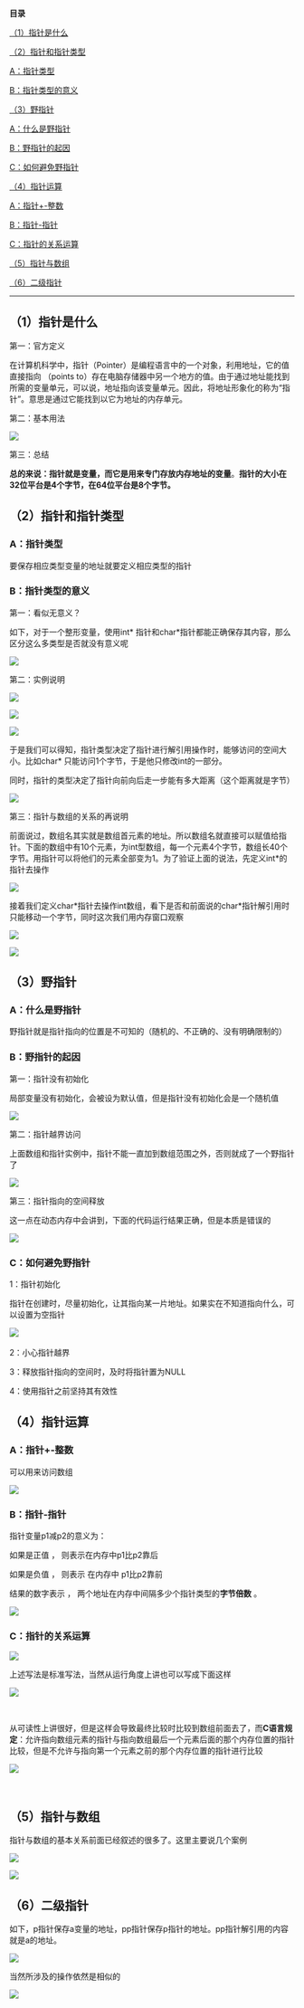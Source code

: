  

**目录**

[（1）指针是什么](#%EF%BC%881%EF%BC%89%E6%8C%87%E9%92%88%E6%98%AF%E4%BB%80%E4%B9%88 "（1）指针是什么")

[（2）指针和指针类型](#%EF%BC%882%EF%BC%89%E6%8C%87%E9%92%88%E5%92%8C%E6%8C%87%E9%92%88%E7%B1%BB%E5%9E%8B "（2）指针和指针类型")

[A：指针类型](#A%EF%BC%9A%E6%8C%87%E9%92%88%E7%B1%BB%E5%9E%8B "A：指针类型")

[B：指针类型的意义](#B%EF%BC%9A%E6%8C%87%E9%92%88%E7%B1%BB%E5%9E%8B%E7%9A%84%E6%84%8F%E4%B9%89 "B：指针类型的意义")

[（3）野指针](#%EF%BC%883%EF%BC%89%E9%87%8E%E6%8C%87%E9%92%88 "（3）野指针")

[A：什么是野指针](#A%EF%BC%9A%E4%BB%80%E4%B9%88%E6%98%AF%E9%87%8E%E6%8C%87%E9%92%88 "A：什么是野指针")

[B：野指针的起因](#B%EF%BC%9A%E9%87%8E%E6%8C%87%E9%92%88%E7%9A%84%E8%B5%B7%E5%9B%A0 "B：野指针的起因")

[C：如何避免野指针](#C%EF%BC%9A%E5%A6%82%E4%BD%95%E9%81%BF%E5%85%8D%E9%87%8E%E6%8C%87%E9%92%88 "C：如何避免野指针")

[（4）指针运算](#%EF%BC%884%EF%BC%89%E6%8C%87%E9%92%88%E8%BF%90%E7%AE%97 "（4）指针运算")

[A：指针+-整数](#A%EF%BC%9A%E6%8C%87%E9%92%88%2B-%E6%95%B4%E6%95%B0 "A：指针+-整数")

[B：指针-指针](#B%EF%BC%9A%E6%8C%87%E9%92%88-%E6%8C%87%E9%92%88 "B：指针-指针")

[C：指针的关系运算](#C%EF%BC%9A%E6%8C%87%E9%92%88%E7%9A%84%E5%85%B3%E7%B3%BB%E8%BF%90%E7%AE%97 "C：指针的关系运算")

[（5）指针与数组](#%EF%BC%885%EF%BC%89%E6%8C%87%E9%92%88%E4%B8%8E%E6%95%B0%E7%BB%84 "（5）指针与数组")

[（6）二级指针](#%EF%BC%886%EF%BC%89%E4%BA%8C%E7%BA%A7%E6%8C%87%E9%92%88 "（6）二级指针")

---

## （1）指针是什么

第一：官方定义

在计算机科学中，指针（Pointer）是编程语言中的一个对象，利用地址，它的值直接指向 （points to）存在电脑存储器中另一个地方的值。由于通过地址能找到所需的变量单元，可以说，地址指向该变量单元。因此，将地址形象化的称为“指针”。意思是通过它能找到以它为地址的内存单元。

第二：基本用法

![](https://ziquyun.com/main/csdn/img?url=https%3A%2F%2Fimg-blog.csdnimg.cn%2F6e5350aaddd64825ac0f8da3f23749c8.png%3Fx-oss-process%3Dimage%2Fwatermark%2Ctype_d3F5LXplbmhlaQ%2Cshadow_50%2Ctext_Q1NETiBA5b-r5LmQ5rGf5rmW%2Csize_20%2Ccolor_FFFFFF%2Ct_70%2Cg_se%2Cx_16&rfUrl=https%3A%2F%2Fzhangxing-tech.blog.csdn.net%2Farticle%2Fdetails%2F121733038)

第三：总结

**总的来说：指针就是变量，而它是用来专门存放内存地址的变量**。**指针的大小在32位平台是4个字节，在64位平台是8个字节。**

## （2）指针和指针类型

### A：指针类型

要保存相应类型变量的地址就要定义相应类型的指针

### B：指针类型的意义

第一：看似无意义？

如下，对于一个整形变量，使用int\* 指针和char\*指针都能正确保存其内容，那么区分这么多类型是否就没有意义呢

![](https://ziquyun.com/main/csdn/img?url=https%3A%2F%2Fimg-blog.csdnimg.cn%2F8495a3d7d46047a0af34101507ed9da4.png%3Fx-oss-process%3Dimage%2Fwatermark%2Ctype_d3F5LXplbmhlaQ%2Cshadow_50%2Ctext_Q1NETiBA5b-r5LmQ5rGf5rmW%2Csize_20%2Ccolor_FFFFFF%2Ct_70%2Cg_se%2Cx_16&rfUrl=https%3A%2F%2Fzhangxing-tech.blog.csdn.net%2Farticle%2Fdetails%2F121733038)

第二：实例说明

![](https://ziquyun.com/main/csdn/img?url=https%3A%2F%2Fimg-blog.csdnimg.cn%2Fee7ba06fa4c4412eac08f39a680fb704.png%3Fx-oss-process%3Dimage%2Fwatermark%2Ctype_d3F5LXplbmhlaQ%2Cshadow_50%2Ctext_Q1NETiBA5b-r5LmQ5rGf5rmW%2Csize_20%2Ccolor_FFFFFF%2Ct_70%2Cg_se%2Cx_16&rfUrl=https%3A%2F%2Fzhangxing-tech.blog.csdn.net%2Farticle%2Fdetails%2F121733038)

![](https://ziquyun.com/main/csdn/img?url=https%3A%2F%2Fimg-blog.csdnimg.cn%2F57f2b5f449714374a49264548cfe941b.png%3Fx-oss-process%3Dimage%2Fwatermark%2Ctype_d3F5LXplbmhlaQ%2Cshadow_50%2Ctext_Q1NETiBA5b-r5LmQ5rGf5rmW%2Csize_20%2Ccolor_FFFFFF%2Ct_70%2Cg_se%2Cx_16&rfUrl=https%3A%2F%2Fzhangxing-tech.blog.csdn.net%2Farticle%2Fdetails%2F121733038)

![](https://ziquyun.com/main/csdn/img?url=https%3A%2F%2Fimg-blog.csdnimg.cn%2Ff60dfecd130144a6ba7739804c9c9ce0.png%3Fx-oss-process%3Dimage%2Fwatermark%2Ctype_d3F5LXplbmhlaQ%2Cshadow_50%2Ctext_Q1NETiBA5b-r5LmQ5rGf5rmW%2Csize_20%2Ccolor_FFFFFF%2Ct_70%2Cg_se%2Cx_16&rfUrl=https%3A%2F%2Fzhangxing-tech.blog.csdn.net%2Farticle%2Fdetails%2F121733038)

于是我们可以得知，指针类型决定了指针进行解引用操作时，能够访问的空间大小。比如char\* 只能访问1个字节，于是他只修改int的一部分。

同时，指针的类型决定了指针向前向后走一步能有多大距离（这个距离就是字节）

![](https://ziquyun.com/main/csdn/img?url=https%3A%2F%2Fimg-blog.csdnimg.cn%2F1d1efffccd90407faf00234e845d4a63.png%3Fx-oss-process%3Dimage%2Fwatermark%2Ctype_d3F5LXplbmhlaQ%2Cshadow_50%2Ctext_Q1NETiBA5b-r5LmQ5rGf5rmW%2Csize_20%2Ccolor_FFFFFF%2Ct_70%2Cg_se%2Cx_16&rfUrl=https%3A%2F%2Fzhangxing-tech.blog.csdn.net%2Farticle%2Fdetails%2F121733038)

第三：指针与数组的关系的再说明

前面说过，数组名其实就是数组首元素的地址。所以数组名就直接可以赋值给指针。下面的数组中有10个元素，为int型数组，每一个元素4个字节，数组长40个字节。用指针可以将他们的元素全部变为1。为了验证上面的说法，先定义int\*的指针去操作

![](https://ziquyun.com/main/csdn/img?url=https%3A%2F%2Fimg-blog.csdnimg.cn%2F2e26537c7e6c40f78aa34ee86374db74.png%3Fx-oss-process%3Dimage%2Fwatermark%2Ctype_d3F5LXplbmhlaQ%2Cshadow_50%2Ctext_Q1NETiBA5b-r5LmQ5rGf5rmW%2Csize_20%2Ccolor_FFFFFF%2Ct_70%2Cg_se%2Cx_16&rfUrl=https%3A%2F%2Fzhangxing-tech.blog.csdn.net%2Farticle%2Fdetails%2F121733038)

接着我们定义char\*指针去操作int数组，看下是否和前面说的char\*指针解引用时只能移动一个字节，同时这次我们用内存窗口观察

![](https://ziquyun.com/main/csdn/img?url=https%3A%2F%2Fimg-blog.csdnimg.cn%2F2b057b333d794e7f8707be57b14c0802.png%3Fx-oss-process%3Dimage%2Fwatermark%2Ctype_d3F5LXplbmhlaQ%2Cshadow_50%2Ctext_Q1NETiBA5b-r5LmQ5rGf5rmW%2Csize_20%2Ccolor_FFFFFF%2Ct_70%2Cg_se%2Cx_16&rfUrl=https%3A%2F%2Fzhangxing-tech.blog.csdn.net%2Farticle%2Fdetails%2F121733038)

![](https://ziquyun.com/main/csdn/img?url=https%3A%2F%2Fimg-blog.csdnimg.cn%2Fbd7de579c7654aa882410bc16090d206.png%3Fx-oss-process%3Dimage%2Fwatermark%2Ctype_d3F5LXplbmhlaQ%2Cshadow_50%2Ctext_Q1NETiBA5b-r5LmQ5rGf5rmW%2Csize_20%2Ccolor_FFFFFF%2Ct_70%2Cg_se%2Cx_16&rfUrl=https%3A%2F%2Fzhangxing-tech.blog.csdn.net%2Farticle%2Fdetails%2F121733038)

## （3）野指针

### A：什么是野指针

野指针就是指针指向的位置是不可知的（随机的、不正确的、没有明确限制的）

### B：野指针的起因

第一：指针没有初始化

局部变量没有初始化，会被设为默认值，但是指针没有初始化会是一个随机值

![](https://ziquyun.com/main/csdn/img?url=https%3A%2F%2Fimg-blog.csdnimg.cn%2Fadeb1a28a538438a935e93cd69a850ae.png%3Fx-oss-process%3Dimage%2Fwatermark%2Ctype_d3F5LXplbmhlaQ%2Cshadow_50%2Ctext_Q1NETiBA5b-r5LmQ5rGf5rmW%2Csize_20%2Ccolor_FFFFFF%2Ct_70%2Cg_se%2Cx_16&rfUrl=https%3A%2F%2Fzhangxing-tech.blog.csdn.net%2Farticle%2Fdetails%2F121733038)

第二：指针越界访问

上面数组和指针实例中，指针不能一直加到数组范围之外，否则就成了一个野指针了

![](https://ziquyun.com/main/csdn/img?url=https%3A%2F%2Fimg-blog.csdnimg.cn%2F252da4a1b5a44ef99ceb32533abd24f0.png%3Fx-oss-process%3Dimage%2Fwatermark%2Ctype_d3F5LXplbmhlaQ%2Cshadow_50%2Ctext_Q1NETiBA5b-r5LmQ5rGf5rmW%2Csize_20%2Ccolor_FFFFFF%2Ct_70%2Cg_se%2Cx_16&rfUrl=https%3A%2F%2Fzhangxing-tech.blog.csdn.net%2Farticle%2Fdetails%2F121733038)

第三：指针指向的空间释放

这一点在动态内存中会讲到，下面的代码运行结果正确，但是本质是错误的

![](https://ziquyun.com/main/csdn/img?url=https%3A%2F%2Fimg-blog.csdnimg.cn%2Fe6fc0b6a973f4969a026f141aca20db6.png%3Fx-oss-process%3Dimage%2Fwatermark%2Ctype_d3F5LXplbmhlaQ%2Cshadow_50%2Ctext_Q1NETiBA5b-r5LmQ5rGf5rmW%2Csize_20%2Ccolor_FFFFFF%2Ct_70%2Cg_se%2Cx_16&rfUrl=https%3A%2F%2Fzhangxing-tech.blog.csdn.net%2Farticle%2Fdetails%2F121733038)

### C：如何避免野指针

1：指针初始化

指针在创建时，尽量初始化，让其指向某一片地址。如果实在不知道指向什么，可以设置为空指针

![](https://ziquyun.com/main/csdn/img?url=https%3A%2F%2Fimg-blog.csdnimg.cn%2Feda6750ac05c44c4bcda86637aed3cef.png%3Fx-oss-process%3Dimage%2Fwatermark%2Ctype_d3F5LXplbmhlaQ%2Cshadow_50%2Ctext_Q1NETiBA5b-r5LmQ5rGf5rmW%2Csize_20%2Ccolor_FFFFFF%2Ct_70%2Cg_se%2Cx_16&rfUrl=https%3A%2F%2Fzhangxing-tech.blog.csdn.net%2Farticle%2Fdetails%2F121733038) 

2：小心指针越界

3：释放指针指向的空间时，及时将指针置为NULL

4：使用指针之前坚持其有效性

## （4）指针运算

### A：指针+-整数

可以用来访问数组

![](https://ziquyun.com/main/csdn/img?url=https%3A%2F%2Fimg-blog.csdnimg.cn%2Fbb31ad3b545d4d8c8d5b7008b2213320.png%3Fx-oss-process%3Dimage%2Fwatermark%2Ctype_d3F5LXplbmhlaQ%2Cshadow_50%2Ctext_Q1NETiBA5b-r5LmQ5rGf5rmW%2Csize_20%2Ccolor_FFFFFF%2Ct_70%2Cg_se%2Cx_16&rfUrl=https%3A%2F%2Fzhangxing-tech.blog.csdn.net%2Farticle%2Fdetails%2F121733038)

### B：指针-指针

指针变量p1减p2的意义为： 

如果是正值 ， 则表示在内存中p1比p2靠后

如果是负值 ， 则表示 在内存中 p1比p2靠前

结果的数字表示 ， 两个地址在内存中间隔多少个指针类型的**字节倍数** 。

![](https://ziquyun.com/main/csdn/img?url=https%3A%2F%2Fimg-blog.csdnimg.cn%2Ff298cfb56b8f4268a6d8e0ab1bab9bcc.png%3Fx-oss-process%3Dimage%2Fwatermark%2Ctype_d3F5LXplbmhlaQ%2Cshadow_50%2Ctext_Q1NETiBA5b-r5LmQ5rGf5rmW%2Csize_20%2Ccolor_FFFFFF%2Ct_70%2Cg_se%2Cx_16&rfUrl=https%3A%2F%2Fzhangxing-tech.blog.csdn.net%2Farticle%2Fdetails%2F121733038)

### C：指针的关系运算

![](https://ziquyun.com/main/csdn/img?url=https%3A%2F%2Fimg-blog.csdnimg.cn%2Fa274c408b5b34e8bace516f75f60b54c.png%3Fx-oss-process%3Dimage%2Fwatermark%2Ctype_d3F5LXplbmhlaQ%2Cshadow_50%2Ctext_Q1NETiBA5b-r5LmQ5rGf5rmW%2Csize_20%2Ccolor_FFFFFF%2Ct_70%2Cg_se%2Cx_16&rfUrl=https%3A%2F%2Fzhangxing-tech.blog.csdn.net%2Farticle%2Fdetails%2F121733038)

上述写法是标准写法，当然从运行角度上讲也可以写成下面这样

![](https://ziquyun.com/main/csdn/img?url=https%3A%2F%2Fimg-blog.csdnimg.cn%2F6f2bc4fa0e0d4a158047cb97bf23ad04.png%3Fx-oss-process%3Dimage%2Fwatermark%2Ctype_d3F5LXplbmhlaQ%2Cshadow_50%2Ctext_Q1NETiBA5b-r5LmQ5rGf5rmW%2Csize_20%2Ccolor_FFFFFF%2Ct_70%2Cg_se%2Cx_16&rfUrl=https%3A%2F%2Fzhangxing-tech.blog.csdn.net%2Farticle%2Fdetails%2F121733038)

 

从可读性上讲很好，但是这样会导致最终比较时比较到数组前面去了，而**C语言规定**：允许指向数组元素的指针与指向数组最后一个元素后面的那个内存位置的指针比较，但是不允许与指向第一个元素之前的那个内存位置的指针进行比较

![](https://ziquyun.com/main/csdn/img?url=https%3A%2F%2Fimg-blog.csdnimg.cn%2Feaf036f21eef455ca3ad3622932a2b3f.png%3Fx-oss-process%3Dimage%2Fwatermark%2Ctype_d3F5LXplbmhlaQ%2Cshadow_50%2Ctext_Q1NETiBA5b-r5LmQ5rGf5rmW%2Csize_20%2Ccolor_FFFFFF%2Ct_70%2Cg_se%2Cx_16&rfUrl=https%3A%2F%2Fzhangxing-tech.blog.csdn.net%2Farticle%2Fdetails%2F121733038)

 

## （5）指针与数组

指针与数组的基本关系前面已经叙述的很多了。这里主要说几个案例

![](https://ziquyun.com/main/csdn/img?url=https%3A%2F%2Fimg-blog.csdnimg.cn%2Fb5cb6f2ae5b8492ca301543fafb345a4.png%3Fx-oss-process%3Dimage%2Fwatermark%2Ctype_d3F5LXplbmhlaQ%2Cshadow_50%2Ctext_Q1NETiBA5b-r5LmQ5rGf5rmW%2Csize_20%2Ccolor_FFFFFF%2Ct_70%2Cg_se%2Cx_16&rfUrl=https%3A%2F%2Fzhangxing-tech.blog.csdn.net%2Farticle%2Fdetails%2F121733038)

![](https://ziquyun.com/main/csdn/img?url=https%3A%2F%2Fimg-blog.csdnimg.cn%2F2a3f36407e10470b9adf9742e287c5dc.png%3Fx-oss-process%3Dimage%2Fwatermark%2Ctype_d3F5LXplbmhlaQ%2Cshadow_50%2Ctext_Q1NETiBA5b-r5LmQ5rGf5rmW%2Csize_20%2Ccolor_FFFFFF%2Ct_70%2Cg_se%2Cx_16&rfUrl=https%3A%2F%2Fzhangxing-tech.blog.csdn.net%2Farticle%2Fdetails%2F121733038)

## （6）二级指针

如下，p指针保存a变量的地址，pp指针保存p指针的地址。pp指针解引用的内容就是a的地址。

![](https://ziquyun.com/main/csdn/img?url=https%3A%2F%2Fimg-blog.csdnimg.cn%2F0ac6095d095c4856b42f363694738330.png%3Fx-oss-process%3Dimage%2Fwatermark%2Ctype_d3F5LXplbmhlaQ%2Cshadow_50%2Ctext_Q1NETiBA5b-r5LmQ5rGf5rmW%2Csize_20%2Ccolor_FFFFFF%2Ct_70%2Cg_se%2Cx_16&rfUrl=https%3A%2F%2Fzhangxing-tech.blog.csdn.net%2Farticle%2Fdetails%2F121733038)

当然所涉及的操作依然是相似的

![](https://ziquyun.com/main/csdn/img?url=https%3A%2F%2Fimg-blog.csdnimg.cn%2F664cdc1124224f96b53a53fc048ba6b4.png%3Fx-oss-process%3Dimage%2Fwatermark%2Ctype_d3F5LXplbmhlaQ%2Cshadow_50%2Ctext_Q1NETiBA5b-r5LmQ5rGf5rmW%2Csize_20%2Ccolor_FFFFFF%2Ct_70%2Cg_se%2Cx_16&rfUrl=https%3A%2F%2Fzhangxing-tech.blog.csdn.net%2Farticle%2Fdetails%2F121733038)